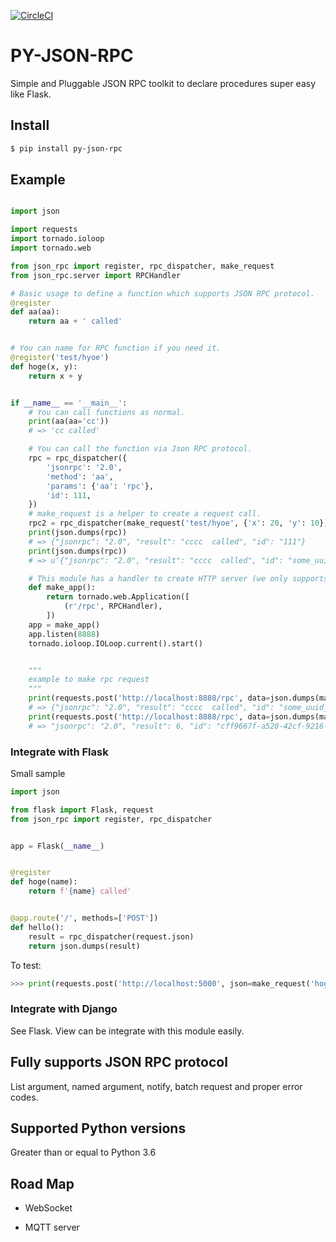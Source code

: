[![CircleCI](https://circleci.com/gh/hachibeeDI/py-json-rpc.svg?style=svg)](https://circleci.com/gh/hachibeeDI/py-json-rpc)

# PY-JSON-RPC

Simple and Pluggable JSON RPC toolkit to declare procedures super easy like Flask.


## Install

```sh
$ pip install py-json-rpc
```


## Example

```python

import json

import requests
import tornado.ioloop
import tornado.web

from json_rpc import register, rpc_dispatcher, make_request
from json_rpc.server import RPCHandler

# Basic usage to define a function which supports JSON RPC protocol.
@register
def aa(aa):
    return aa + ' called'


# You can name for RPC function if you need it.
@register('test/hyoe')
def hoge(x, y):
    return x + y


if __name__ == '__main__':
    # You can call functions as normal.
    print(aa(aa='cc'))
    # => 'cc called'

    # You can call the function via Json RPC protocol.
    rpc = rpc_dispatcher({
        'jsonrpc': '2.0',
        'method': 'aa',
        'params': {'aa': 'rpc'},
        'id': 111,
    })
    # make_request is a helper to create a request call.
    rpc2 = rpc_dispatcher(make_request('test/hyoe', {'x': 20, 'y': 10}))
    print(json.dumps(rpc))
    # => {"jsonrpc": "2.0", "result": "cccc  called", "id": "111"}
    print(json.dumps(rpc))
    # => u'{"jsonrpc": "2.0", "result": "cccc  called", "id": "some_uuid_for_you"}'

    # This module has a handler to create HTTP server (we only supports tornado so far) supports JSON RPC super easy.
    def make_app():
        return tornado.web.Application([
            (r'/rpc', RPCHandler),
        ])
    app = make_app()
    app.listen(8888)
    tornado.ioloop.IOLoop.current().start()


    """
    example to make rpc request
    """
    print(requests.post('http://localhost:8888/rpc', data=json.dumps(make_request('aa', {'aa': 'cccc '}))).text)
    # => {"jsonrpc": "2.0", "result": "cccc  called", "id": "some_uuid_for_you"}
    print(requests.post('http://localhost:8888/rpc', data=json.dumps(make_request('test/hyoe', {'x': 3, 'y': 3}))).text)
    # => "jsonrpc": "2.0", "result": 6, "id": "cff9667f-a520-42cf-9216-ef2fa051a213"}
```


### Integrate with Flask

Small sample

```python
import json

from flask import Flask, request
from json_rpc import register, rpc_dispatcher


app = Flask(__name__)


@register
def hoge(name):
    return f'{name} called'


@app.route('/', methods=['POST'])
def hello():
    result = rpc_dispatcher(request.json)
    return json.dumps(result)
```

To test:

```python
>>> print(requests.post('http://localhost:5000', json=make_request('hoge', ['cccc'])).text)
```


### Integrate with Django

See Flask.  View can be integrate with this module easily.


## Fully supports JSON RPC protocol

List argument, named argument, notify, batch request and proper error codes.


## Supported Python versions

Greater than or equal to Python 3.6


## Road Map

- WebSocket

- MQTT server
